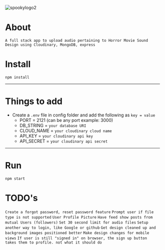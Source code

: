 ![spookylogo2](https://user-images.githubusercontent.com/72758221/236322035-d9defb3f-5ac9-44e2-bb29-720a07f2fcbc.JPG)


# About

`A full stack app to upload audio pertaining to Horror Movie Sound Design using Cloudinary, MongoDB, express`

# Install

`npm install`

---

# Things to add

- Create a `.env` file in config folder and add the following as `key = value`
  - PORT = 2121 (can be any port example: 3000)
  - DB_STRING = `your database URI`
  - CLOUD_NAME = `your cloudinary cloud name`
  - API_KEY = `your cloudinary api key`
  - API_SECRET = `your cloudinary api secret`

---

# Run

`npm start`

# TODO's

`Create a forgot password, reset password feature`
`Prompt user if file type is not supported`
`User Profile Picture`
`Have feed show posts from mutual Users (followers)`
`Set 30 second limit for audio files`
`Setup another way to login, like Google or github`
`Get design cleaned up and background images positioned better`
`Make design changes for mobile views`
`If user is still "signed in" on browser, the sign up button takes them to profile. not what it should do`
